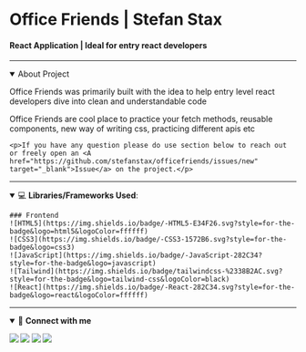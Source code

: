 <h1>Office Friends | Stefan Stax</h1>
<h4>React Application | Ideal for entry react developers</h4>

____

<details open>
    <summary>About Project</summary>
    <p>Office Friends was primarily built with the idea to help entry level react developers dive into clean and understandable code</p>
    <p>Office Friends are cool place to practice your fetch methods, reusable components, new way of writing css, practicing different apis etc</p>
    
    <p>If you have any question please do use section below to reach out or freely open an <A href="https://github.com/stefanstax/officefriends/issues/new" target="_blank">Issue</a> on the project.</p>
</details>

____

<details open>
    <summary>💻 <b>Libraries/Frameworks Used</b>: </summary>
    
    ### Frontend
    ![HTML5](https://img.shields.io/badge/-HTML5-E34F26.svg?style=for-the-badge&logo=html5&logoColor=ffffff)
    ![CSS3](https://img.shields.io/badge/-CSS3-1572B6.svg?style=for-the-badge&logo=css3)
    ![JavaScript](https://img.shields.io/badge/-JavaScript-282C34?style=for-the-badge&logo=javascript)
    ![Tailwind](https://img.shields.io/badge/tailwindcss-%2338B2AC.svg?style=for-the-badge&logo=tailwind-css&logoColor=black)
    ![React](https://img.shields.io/badge/-React-282C34.svg?style=for-the-badge&logo=react&logoColor=ffffff)
    
</details>

____

<details open>
<summary>🤝 <b>Connect with me<b></summary>

<p>

[<img src ="https://img.shields.io/badge/Telegram-1ca0f1.svg?&style=for-the-badge&logo=Telegram&logoColor=white%22&link=https://t.me/stefanstax">](https://t.me/stefanstax/)
[<img src="https://img.shields.io/badge/gmail-c14438.svg?&style=for-the-badge&logo=Gmail&logoColor=white&link=mailto:stefanstaxbusiness@gmail.com"/>](mailto:stefanstaxbusiness@gmail.com)
[<img src="https://img.shields.io/badge/linkedin-0077B5.svg?&style=for-the-badge&logo=linkedin&logoColor=white" />](https://www.linkedin.com/in/stefan-miljkovic/)
[<img src = "https://img.shields.io/badge/instagram-E4405F.svg?&style=for-the-badge&logo=instagram&logoColor=white">](https://www.instagram.com/developerstax/)

</p>

</details>



